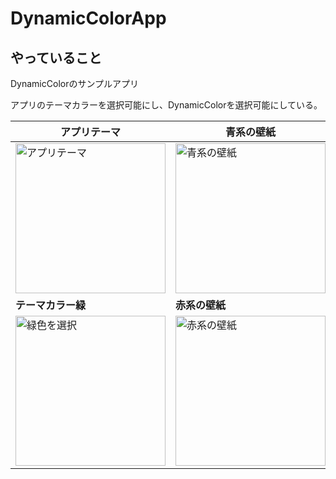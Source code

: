 # DynamicColorApp

## やっていること

DynamicColorのサンプルアプリ

アプリのテーマカラーを選択可能にし、DynamicColorを選択可能にしている。

|アプリテーマ|青系の壁紙
|---|---|
|<img src="https://github.com/user-attachments/assets/984516c8-1339-496f-8b89-a1d24977cabd" alt="アプリテーマ" width="240px"/>|<img src="https://github.com/user-attachments/assets/bfee5587-d917-45b6-b077-cb2b25417bbc" alt="青系の壁紙" width="240px"/>|
|**テーマカラー緑**|**赤系の壁紙**|
|<img src="https://github.com/user-attachments/assets/b677746d-c963-49c0-9735-b22ffa4b6899" alt="緑色を選択" width="240px"/>|<img src="https://github.com/user-attachments/assets/d9b450bf-a4a8-4915-95c5-8f3089de3cf6" alt="赤系の壁紙" width="240px"/>|
